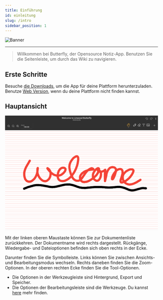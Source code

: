 ```yaml
---
title: Einführung
id: einleitung
slug: /intro
sidebar_position: 1
---
```


![Banner](/img/banner.png)

***

> Willkommen bei Butterfly, der Opensource Notiz-App.
> Benutzen Sie die Seitenleiste, um durch das Wiki zu navigieren.

## Erste Schritte

Besuche [die Downloads](/downloads), um die App für deine Plattform herunterzuladen.
Benutze [Web Version](https://butterfly.linwood.dev), wenn du deine Plattform nicht finden kannst.

## Hauptansicht

![Hauptansicht](main.png)

Mit der linken oberen Maustaste können Sie zur Dokumentenliste zurückkehren. Der Dokumentname wird rechts dargestellt. Rückgänge, Wiedergabe- und Dateioptionen befinden sich oben rechts in der Ecke.

Darunter finden Sie die Symbolleiste. Links können Sie zwischen Ansichts- und Bearbeitungsmodus wechseln. Rechts daneben finden Sie die Zoom-Optionen. In der oberen rechten Ecke finden Sie die Tool-Optionen.

- Die Optionen in der Werkzeugleiste sind Hintergrund, Export und Speicher.
- Die Optionen der Bearbeitungsleiste sind die Werkzeuge. Du kannst [here](Hintergrund) mehr finden.
